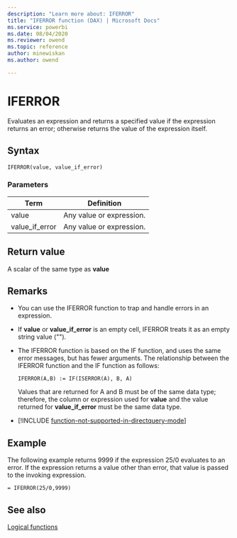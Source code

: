 ```yaml
---
description: "Learn more about: IFERROR"
title: "IFERROR function (DAX) | Microsoft Docs"
ms.service: powerbi 
ms.date: 08/04/2020
ms.reviewer: owend
ms.topic: reference
author: minewiskan
ms.author: owend

---
```

# IFERROR

Evaluates an expression and returns a specified value if the expression returns an error; otherwise returns the value of the expression itself.  
  
## Syntax  
  
```dax
IFERROR(value, value_if_error)  
```
  
### Parameters  
  
|Term|Definition|  
|--------|--------------|  
|value|Any value or expression.|  
|value_if_error|Any value or expression.|  
  
## Return value

A scalar of the same type as **value**  
  
## Remarks

- You can use the IFERROR function to trap and handle errors in an expression.  
  
- If **value** or **value_if_error** is an empty cell, IFERROR treats it as an empty string value ("").  
  
- The IFERROR function is based on the IF function, and uses the same error messages, but has fewer arguments. The relationship between the IFERROR function and the IF function as follows:  
  
  `IFERROR(A,B) := IF(ISERROR(A), B, A)`  
  
  Values that are returned for A and B must be of the same data type; therefore, the column or expression used for **value** and the value returned for **value_if_error** must be the same data type.  

- [!INCLUDE [function-not-supported-in-directquery-mode](includes/function-not-supported-in-directquery-mode.md)]

## Example

The following example returns 9999 if the expression 25/0 evaluates to an error. If the expression returns a value other than error, that value is passed to the invoking expression.  
  
```dax
= IFERROR(25/0,9999)  
```
  
## See also

[Logical functions](logical-functions-dax.md)  
